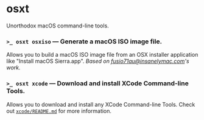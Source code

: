 # osxt

Unorthodox macOS command-line tools.

### `>_ osxt osxiso` &mdash; Generate a macOS ISO image file.

  [0]: http://www.insanelymac.com/forum/topic/309654-run-vanilla-os-x-el-capitan-sierra-yosemite-or-mavericks-in-virtualbox-5010-on-a-windows-host/

Allows you to build a macOS ISO image file from an OSX installer application
like "Install macOS Sierra.app". *Based on [fusio71au@insanelymac.com][0]'s work.* 

### `>_ osxt xcode` &mdash; Download and install XCode Command-line Tools.

Allows you to download and install any XCode Command-line Tools. Check out
[`xcode/README.md`](xcode/README.md) for more information.
